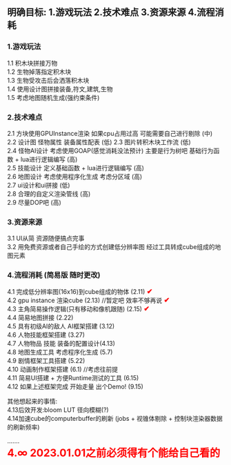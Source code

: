 ## 明确目标: 1.游戏玩法 2.技术难点 3.资源来源 4.流程消耗

### 1.游戏玩法
1.1 积木块拼接万物   
1.2 生物掉落指定积木块  
1.3 生物受攻击后会洒落积木块    
1.4 使用设计图拼接装备,符文,建筑,生物   
1.5 考虑地图随机生成(强约束条件)

### 2.技术难点
2.1 方块使用GPUInstance渲染 如果cpu占用过高 可能需要自己进行剔除 (中)   
2.2 设计图 怪物属性 装备属性配表 (低)
2.3 图片转积木块工作流 (低)         
2.4 怪物AI设计 考虑使用GOAP(感觉消耗没法预计) 主要是行为树吧 基础行为函数 + lua进行逻辑编写 (高)               
2.5 技能设计 定义基础函数 + lua进行逻辑编写 (高)        
2.6 地图设计 考虑使用程序化生成 考虑分区域 (高)        
2.7 ui设计和ui拼接 (低)      
2.8 合理的自定义渲染管线 (高)       
2.9 尽量DOP吧 (高)

### 3.资源来源
3.1 UI从简 资源随便搞点完事     
3.2 用免费资源或者自己手绘的方式创建低分辨率图 经过工具转成cube组成的地图元素

### 4.流程消耗 (简易版 随时更改)
4.1 完成低分辨率图(16x16)到cube组成的物体 (2.11)    <font color=#ff0000 size = 3><b>✔</b></font>     
4.2 gpu instance 渲染cube (2.13) //暂定吧 效率不够再说  <font color=#ff0000 size = 3><b>✔</b></font>       
4.3 主角简易操作逻辑(只有移动和像机跟随) (2.15) <font color=#ff0000 size = 3><b>✔</b></font>       
4.4 简易地图拼接 (2.22)  
4.5 具有初级AI的敌人 AI框架搭建 (3.12)      
4.6 人物技能框架搭建 (3.27)     
4.7 人物物品 技能 装备的配置设计(4.13)      
4.8 地图生成工具 考虑程序化生成 (5.7)       
4.9 剧情框架工具搭建 (5.22)     
4.10 动画制作框架搭建 (6.1) //考虑往前提    
4.11 简易UI搭建 + 方便Runtime测试的工具 (6.15)      
4.12 如果上述框架完成 开始走量 出个Demo! (9.15)

其他想起来的事情:       
4.13后效开发:bloom  LUT 径向模糊(?)         
4.14加速cube的computerbuffer的刷新 (jobs + 视锥体剔除 + 控制块渲染器数据的刷新频率)      

.......     
<font color=#ff0000 size = 5><b>4.∞ 2023.01.01之前必须得有个能给自己看的</b></font>


